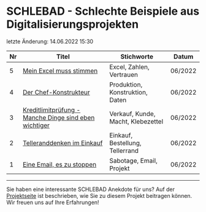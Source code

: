 # SCHLEBAD - Schlechte Beispiele aus Digitalisierungsprojekten

letzte Änderung: 14.06.2022 15:30


| Nr   | Titel                                                                                   | Stichworte                           | Datum           |
|------| --------------------------------------------------------------------------------------- |--------------------------------------|-----------------|
|    5 | [Mein Excel muss stimmen](/schlebad/5_excel_vertrauen.md)                               | Excel, Zahlen, Vertrauen             | 06/2022         |
|    4 | [Der Chef-Konstrukteur](/schlebad/4_chef_konstrukteur.md)                               | Produktion, Konstruktion, Daten      | 06/2022         |
|    3 | [Kreditlimitprüfung - Manche Dinge sind eben wichtiger](/schlebad/3_kreditlimit.md)     | Verkauf, Kunde, Macht, Klebezettel   | 06/2022         |
|    2 | [Telleranddenken im Einkauf](schlebad/2_tellerrand.md)                                  | Einkauf, Bestellung, Tellerrand      | 06/2022         |
|    1 | [Eine Email, es zu stoppen](schlebad/1_sabotage_email.md)                               | Sabotage, Email, Projekt             | 06/2022         |



---

Sie haben eine interessante SCHLEBAD Anekdote für uns? Auf der [Projektseite](https://sapstammtisch.github.io/gusbad) ist beschrieben, wie Sie zu diesem Projekt beitragen können. Wir freuen uns auf Ihre Erfahrungen!  
